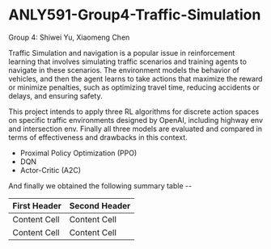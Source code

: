 # ANLY591-Group4-Traffic-Simulation

Group 4: Shiwei Yu, Xiaomeng Chen

Traffic Simulation and navigation is a popular issue in reinforcement learning that involves simulating traffic scenarios and training agents to navigate in these scenarios. The environment models the behavior of vehicles, and then the agent learns to take actions that maximize the reward or minimize penalties, such as optimizing travel time, reducing accidents or delays, and ensuring safety.  

This project intends to apply three RL algorithms for discrete action spaces on specific traffic environments designed by OpenAI, including highway env and intersection env. Finally all three models are evaluated and compared in terms of effectiveness and drawbacks in this context. 


 - Proximal Policy Optimization (PPO)
 - DQN
 - Actor-Critic (A2C)
 
 And finally we obtained the following summary table -- 
 
| First Header  | Second Header |
| ------------- | ------------- |
| Content Cell  | Content Cell  |
| Content Cell  | Content Cell  |
